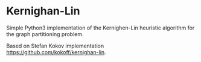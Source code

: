# Kernighan-Lin

Simple Python3 implementation of the Kernighen-Lin heuristic algorithm for the graph partitioning problem.

Based on Stefan Kokov implementation https://github.com/kokoff/kernighan-lin.
